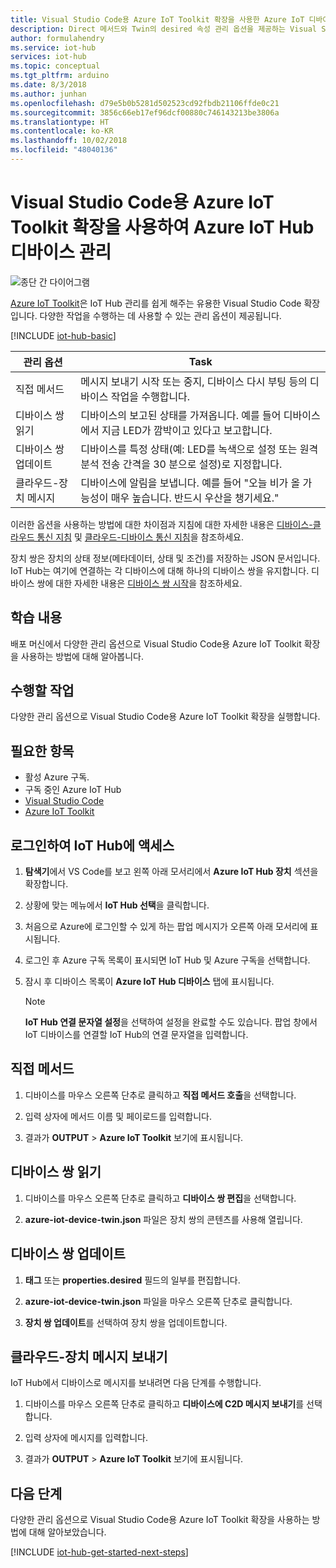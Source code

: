 ```yaml
---
title: Visual Studio Code용 Azure IoT Toolkit 확장을 사용한 Azure IoT 디바이스 관리 | Microsoft Docs
description: Direct 메서드와 Twin의 desired 속성 관리 옵션을 제공하는 Visual Studio Code용 Azure IoT Toolkit 확장을 사용하여 Azure IoT Hub 디바이스를 관리합니다.
author: formulahendry
ms.service: iot-hub
services: iot-hub
ms.topic: conceptual
ms.tgt_pltfrm: arduino
ms.date: 8/3/2018
ms.author: junhan
ms.openlocfilehash: d79e5b0b5281d502523cd92fbdb21106ffde0c21
ms.sourcegitcommit: 3856c66eb17ef96dcf00880c746143213be3806a
ms.translationtype: HT
ms.contentlocale: ko-KR
ms.lasthandoff: 10/02/2018
ms.locfileid: "48040136"
---
```

# <a name="use-azure-iot-toolkit-extension-for-visual-studio-code-for-azure-iot-hub-device-management"></a>Visual Studio Code용 Azure IoT Toolkit 확장을 사용하여 Azure IoT Hub 디바이스 관리

![종단 간 다이어그램](media/iot-hub-get-started-e2e-diagram/2.png)

[Azure IoT Toolkit](https://marketplace.visualstudio.com/items?itemName=vsciot-vscode.azure-iot-toolkit)은 IoT Hub 관리를 쉽게 해주는 유용한 Visual Studio Code 확장입니다. 다양한 작업을 수행하는 데 사용할 수 있는 관리 옵션이 제공됩니다.

[!INCLUDE [iot-hub-basic](../../includes/iot-hub-basic-whole.md)]

| 관리 옵션          | Task                    |
|----------------------------|--------------------------------|
| 직접 메서드             | 메시지 보내기 시작 또는 중지, 디바이스 다시 부팅 등의 디바이스 작업을 수행합니다.                                        |
| 디바이스 쌍 읽기           | 디바이스의 보고된 상태를 가져옵니다. 예를 들어 디바이스에서 지금 LED가 깜박이고 있다고 보고합니다.                                    |
| 디바이스 쌍 업데이트         | 디바이스를 특정 상태(예: LED를 녹색으로 설정 또는 원격 분석 전송 간격을 30 분으로 설정)로 지정합니다.         |
| 클라우드-장치 메시지   | 디바이스에 알림을 보냅니다. 예를 들어 "오늘 비가 올 가능성이 매우 높습니다. 반드시 우산을 챙기세요."              |

이러한 옵션을 사용하는 방법에 대한 차이점과 지침에 대한 자세한 내용은 [디바이스-클라우드 통신 지침](iot-hub-devguide-d2c-guidance.md) 및 [클라우드-디바이스 통신 지침](iot-hub-devguide-c2d-guidance.md)을 참조하세요.

장치 쌍은 장치의 상태 정보(메타데이터, 상태 및 조건)를 저장하는 JSON 문서입니다. IoT Hub는 여기에 연결하는 각 디바이스에 대해 하나의 디바이스 쌍을 유지합니다. 디바이스 쌍에 대한 자세한 내용은 [디바이스 쌍 시작](iot-hub-node-node-twin-getstarted.md)을 참조하세요.

## <a name="what-you-learn"></a>학습 내용

배포 머신에서 다양한 관리 옵션으로 Visual Studio Code용 Azure IoT Toolkit 확장을 사용하는 방법에 대해 알아봅니다.

## <a name="what-you-do"></a>수행할 작업

다양한 관리 옵션으로 Visual Studio Code용 Azure IoT Toolkit 확장을 실행합니다.

## <a name="what-you-need"></a>필요한 항목

* 활성 Azure 구독.
* 구독 중인 Azure IoT Hub
* [Visual Studio Code](https://code.visualstudio.com/)
* [Azure IoT Toolkit](https://marketplace.visualstudio.com/items?itemName=vsciot-vscode.azure-iot-toolkit)

## <a name="sign-in-to-access-your-iot-hub"></a>로그인하여 IoT Hub에 액세스

1. **탐색기**에서 VS Code를 보고 왼쪽 아래 모서리에서 **Azure IoT Hub 장치** 섹션을 확장합니다.

2. 상황에 맞는 메뉴에서 **IoT Hub 선택**을 클릭합니다.

3. 처음으로 Azure에 로그인할 수 있게 하는 팝업 메시지가 오른쪽 아래 모서리에 표시됩니다.

4. 로그인 후 Azure 구독 목록이 표시되면 IoT Hub 및 Azure 구독을 선택합니다.

5. 잠시 후 디바이스 목록이 **Azure IoT Hub 디바이스** 탭에 표시됩니다.

   > [!Note]
   > **IoT Hub 연결 문자열 설정**을 선택하여 설정을 완료할 수도 있습니다. 팝업 창에서 IoT 디바이스를 연결할 IoT Hub의 연결 문자열을 입력합니다.

## <a name="direct-methods"></a>직접 메서드

1. 디바이스를 마우스 오른쪽 단추로 클릭하고 **직접 메서드 호출**을 선택합니다. 

2. 입력 상자에 메서드 이름 및 페이로드를 입력합니다.

3. 결과가 **OUTPUT** > **Azure IoT Toolkit** 보기에 표시됩니다.

## <a name="read-device-twin"></a>디바이스 쌍 읽기

1. 디바이스를 마우스 오른쪽 단추로 클릭하고 **디바이스 쌍 편집**을 선택합니다. 

2. **azure-iot-device-twin.json** 파일은 장치 쌍의 콘텐츠를 사용해 열립니다.

## <a name="update-device-twin"></a>디바이스 쌍 업데이트

1. **태그** 또는 **properties.desired** 필드의 일부를 편집합니다.

2. **azure-iot-device-twin.json** 파일을 마우스 오른쪽 단추로 클릭합니다.

3. **장치 쌍 업데이트**를 선택하여 장치 쌍을 업데이트합니다.

## <a name="send-cloud-to-device-messages"></a>클라우드-장치 메시지 보내기

IoT Hub에서 디바이스로 메시지를 보내려면 다음 단계를 수행합니다.
 
1. 디바이스를 마우스 오른쪽 단추로 클릭하고 **디바이스에 C2D 메시지 보내기**를 선택합니다. 

2. 입력 상자에 메시지를 입력합니다.

3. 결과가 **OUTPUT** > **Azure IoT Toolkit** 보기에 표시됩니다.

## <a name="next-steps"></a>다음 단계

다양한 관리 옵션으로 Visual Studio Code용 Azure IoT Toolkit 확장을 사용하는 방법에 대해 알아보았습니다.

[!INCLUDE [iot-hub-get-started-next-steps](../../includes/iot-hub-get-started-next-steps.md)]
